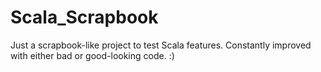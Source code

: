 # Scala_Scrapbook

Just a scrapbook-like project to test Scala features. 
Constantly improved with either bad or good-looking code. :)
